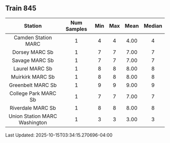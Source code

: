 ## Train 845

| Station | Num Samples | Min | Max | Mean | Median |
| :-----: | :---------: | :-: | :-: | :--: | :----: |
| Camden Station MARC | 1 | 4 | 4 | 4.00 | 4 |
| Dorsey MARC Sb | 1 | 7 | 7 | 7.00 | 7 |
| Savage MARC Sb | 1 | 7 | 7 | 7.00 | 7 |
| Laurel MARC Sb | 1 | 8 | 8 | 8.00 | 8 |
| Muirkirk MARC Sb | 1 | 8 | 8 | 8.00 | 8 |
| Greenbelt MARC Sb | 1 | 9 | 9 | 9.00 | 9 |
| College Park MARC Sb | 1 | 7 | 7 | 7.00 | 7 |
| Riverdale MARC Sb | 1 | 8 | 8 | 8.00 | 8 |
| Union Station MARC Washington | 1 | 3 | 3 | 3.00 | 3 |


Last Updated: 2025-10-15T03:34:15.270696-04:00
